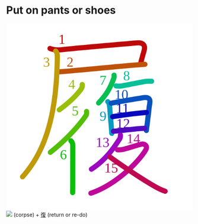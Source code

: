 # Put on pants or shoes
![5c65](../kanji-colorize/5c65.svg)
![](http://www.kanjidamage.com/assets/radsmall/corpse-e9d04cdb58636c681392fc1587c004a63c6d04a1eb3a5c3bf94b9ab1e4117a0f.jpg) (corpse) + [復](復.md) (return or re-do)